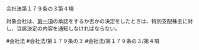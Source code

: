 会社法第１７９条の３第４項

対象会社は、[第一項](会社法＿＿＿＿第１７９条の３第１項)の承認をするか否かの決定をしたときは、特別支配株主に対し、当該決定の内容を通知しなければならない。

#会社法
#会社法/第１７９条の３
#会社法/第１７９条の３/第４項

